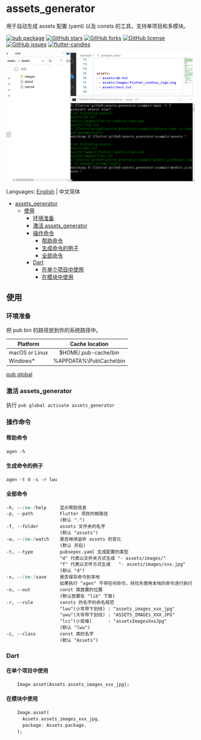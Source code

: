 # assets_generator

用于自动生成 assets 配置 (yaml) 以及 consts 的工具，支持单项目和多模块。

[![pub package](https://img.shields.io/pub/v/assets_generator.svg)](https://pub.dartlang.org/packages/assets_generator) [![GitHub stars](https://img.shields.io/github/stars/fluttercandies/assets_generator)](https://github.com/fluttercandies/assets_generator/stargazers) [![GitHub forks](https://img.shields.io/github/forks/fluttercandies/assets_generator)](https://github.com/fluttercandies/assets_generator/network) [![GitHub license](https://img.shields.io/github/license/fluttercandies/assets_generator)](https://github.com/fluttercandies/assets_generator/blob/master/LICENSE) [![GitHub issues](https://img.shields.io/github/issues/fluttercandies/assets_generator)](https://github.com/fluttercandies/assets_generator/issues) <a target="_blank" href="https://jq.qq.com/?_wv=1027&k=5bcc0gy"><img border="0" src="https://pub.idqqimg.com/wpa/images/group.png" alt="flutter-candies" title="flutter-candies"></a>

![](assets_generator.gif)

Languages: [English](README.md) | 中文简体

- [assets_generator](#assets_generator)
  - [使用](#使用)
    - [环境准备](#环境准备)
    - [激活 assets_generator](#激活-assets_generator)
    - [操作命令](#操作命令)
      - [帮助命令](#帮助命令)
      - [生成命令的例子](#生成命令的例子)
      - [全部命令](#全部命令)
    - [Dart](#dart)
      - [在单个项目中使用](#在单个项目中使用)
      - [在模块中使用](#在模块中使用)

## 使用

###  环境准备

把 pub bin 的路径放到你的系统路径中。
	
| Platform       |     Cache  location     |
| -------------- | :---------------------: |
| macOS or Linux |  $HOME/.pub-cache/bin   |
| Windows*       | %APPDATA%\Pub\Cache\bin |

[pub global](https://dart.dev/tools/pub/cmd/pub-global)

### 激活 assets_generator

 执行 `pub global activate assets_generator`

### 操作命令

#### 帮助命令
 
`agen -h` 
 
 #### 生成命令的例子

`agen -t d -s -r lwu` 

#### 全部命令

``` markdown
-h, --[no-]help     显示帮助信息
-p, --path          Flutter 项目的根路径
                    (默认 ".")
-f, --folder        assets 文件夹的名字
                    (默认 "assets")
-w, --[no-]watch    是否继续监听 assets 的变化
                    (默认 开启)
-t, --type          pubsepec.yaml 生成配置的类型
                    "d" 代表以文件夹方式生成 "- assets/images/" 
                    "f" 代表以文件方式生成   "- assets/images/xxx.jpg" 
                    (默认 "d")
-s, --[no-]save     是否保存命令到本地
                    如果执行 "agen" 不带任何命令，将优先使用本地的命令进行执行
-o, --out           const 类放置的位置
                    (默认放置在 "lib" 下面)
-r, --rule          consts 的名字的命名规范
                    "lwu"(小写带下划线) : "assets_images_xxx_jpg" 
                    "uwu"(大写带下划线) : "ASSETS_IMAGES_XXX_JPG" 
                    "lcc"(小驼峰)      : "assetsImagesXxxJpg" 
                    (默认 "lwu")
-c, --class         const 类的名字
                    (默认 "Assets")
```                    

### Dart

#### 在单个项目中使用

``` dart
    Image.asset(Assets.assets_images_xxx_jpg);
```  

#### 在模块中使用

``` dart
    Image.asset(
      Assets.assets_images_xxx_jpg,
      package: Assets.package,
    );
```  